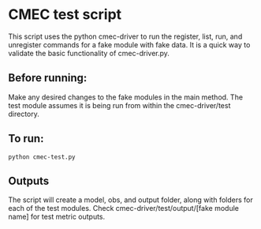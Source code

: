 # CMEC test script

This script uses the python cmec-driver to run the register, list, run, and unregister commands for a fake module with fake data. It is a quick way to validate the basic functionality of cmec-driver.py.

## Before running:
Make any desired changes to the fake modules in the main method. The test module assumes it is being run from within the cmec-driver/test directory.

## To run:
`python cmec-test.py`

## Outputs
The script will create a model, obs, and output folder, along with folders for each of the test modules. Check cmec-driver/test/output/[fake module name] for test metric outputs.


